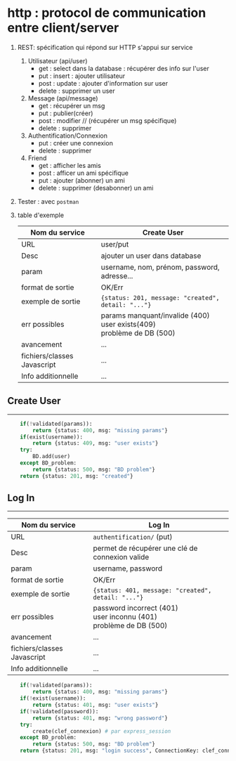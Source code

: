 # http : protocol de communication entre client/server
1. REST: spécification qui répond sur HTTP s'appui sur service
    1. Utilisateur (api/user)
        * get : select dans la database : récupérer des info sur l'user
        * put : insert : ajouter utilisateur
        * post : update : ajouter d'information sur user
        * delete : supprimer un user
    1. Message (api/message)
        * get : récupérer un msg
        * put : publier(créer)
        * post : modifier // (récupérer un msg spécifique)
        * delete : supprimer
    1. Authentification/Connexion
        * put : créer une connexion
        * delete : supprimer
    1. Friend
        * get : afficher les amis
        * post : afficer un ami spécifique
        * put : ajouter (abonner) un ami
        * delete : supprimer (desabonner) un ami

1. Tester : avec `postman`

1. table d'exemple

    |  Nom du service   | Create User  |
    |  ----  | ----  |
    | URL  | user/put |
    | Desc  | ajouter un user dans database |
    | param  | username, nom, prénom, password, adresse... |
    | format de sortie  | OK/Err |
    | exemple de sortie  | `{status: 201, message: "created", detail: "..."}` |
    | err possibles  | params manquant/invalide (400)<br/>user exists(409)<br/>problème de DB (500) |
    | avancement  | ... |
    | fichiers/classes Javascript  | ... |
    | Info additionnelle  | ... |

## Create User
<hr/>

```python
    if(!validated(params)):
        return {status: 400, msg: "missing params"}
    if(exist(username)):
        return {status: 409, msg: "user exists"}
    try:
        BD.add(user)
    except BD_problem:
        return {status: 500, msg: "BD problem"}
    return {status: 201, msg: "created"}
```

## Log In
<hr/>

|  Nom du service   | Log In |
|  ----  | ----  |
| URL  | `authentification/` (put) |
| Desc  | permet de récupérer une clé de connexion valide |
| param  | username, password |
| format de sortie  | OK/Err |
| exemple de sortie  | `{status: 401, message: "created", detail: "..."}` |
| err possibles  | password incorrect (401)<br/>user inconnu (401)<br/>problème de DB (500) |
| avancement  | ... |
| fichiers/classes Javascript  | ... |
| Info additionnelle  | ... |

```python
    if(!validated(params)):
        return {status: 400, msg: "missing params"}
    if(!exist(username)):
        return {status: 401, msg: "user exists"}
    if(!validated(password)):
        return {status: 401, msg: "wrong password"}
    try:
        create(clef_connexion) # par express_session
    except BD_problem:
        return {status: 500, msg: "BD problem"}
    return {status: 201, msg: "login success", ConnectionKey: clef_connexion}
```
